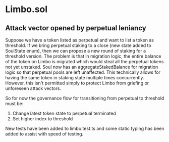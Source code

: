 # Limbo.sol
## Attack vector opened by perpetual leniancy
Suppose we have a token listed as perpetual and want to list a token as threshold. If we bring perpetual staking to a close (new state added to SoulState enum), then we can propose a new round of staking for a threshold version. The problem is that in migration logic, the entire balance of the token on Limbo is migrated which would steal all the perpetual tokens not yet unstaked. 
Soul now has an aggregateStakedBalance for migration logic so that perpetual pools are left unaffected.
This technically allows for having the same token in staking state multiple times concurrently. However, this isn't permitted simply to protect Limbo from griefing or unforeseen attack vectors.

So for now the governance flow for transitioning from perpetual to threshold must be:
1. Change latest token state to perpetual terminated
2. Set higher index to threshold

New tests have been added to limbo.test.ts and some static typing has been added to assist with speed of testing.